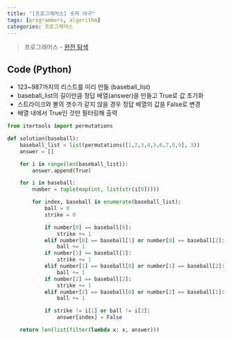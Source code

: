 ```yaml
---
title: "[프로그래머스] 숫자 야구"
tags: [programmers, algorithm]
categories: 프로그래머스
---
```


> 프로그래머스 - [완전 탐색](https://programmers.co.kr/learn/courses/30/lessons/42841)

## Code (Python)

- 123~987까지의 리스트를 미리 만듦 (baseball_list)
- baseball_list의 길이만큼 정답 배열(answer)을 만들고 True로 값 초기화
- 스트라이크와 볼의 갯수가 같지 않을 경우 정답 배열의 값을 False로 변경
- 배열 내에서 True인 것만 필터링해 출력

```python
from itertools import permutations

def solution(baseball):
    baseball_list = list(permutations([1,2,3,4,5,6,7,8,9], 3))
    answer = []

    for i in range(len(baseball_list)):
        answer.append(True)

    for i in baseball:
        number = tuple(map(int, list(str(i[0]))))

        for index, baseball in enumerate(baseball_list):
            ball = 0
            strike = 0

            if number[0] == baseball[0]:
                strike += 1
            elif number[0] == baseball[1] or number[0] == baseball[2]:
                ball += 1
            if number[1] == baseball[1]:
                strike += 1
            elif number[1] == baseball[0] or number[1] == baseball[2]:
                ball += 1
            if number[2] == baseball[2]:
                strike += 1
            elif number[2] == baseball[0] or number[2] == baseball[1]:
                ball += 1

            if strike != i[1] or ball != i[2]:
                answer[index] = False

    return len(list(filter(lambda x: x, answer)))
```
